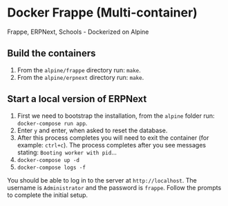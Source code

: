 # Docker Frappe (Multi-container)

Frappe, ERPNext, Schools - Dockerized on Alpine

## Build the containers

1. From the `alpine/frappe` directory run: `make`.
2. From the `alpine/erpnext` directory run: `make`.

## Start a local version of ERPNext

1. First we need to bootstrap the installation, from the `alpine` folder run: `docker-compose run app`.
2. Enter `y` and enter, when asked to reset the database.
3. After this process completes you will need to exit the container (for example: `ctrl+c`). The process completes after you see messages stating: `Booting worker with pid`...
4. `docker-compose up -d`
5. `docker-compose logs -f`

You should be able to log in to the server at `http://localhost`. The username is `Administrator` and the password is `frappe`. Follow the prompts to complete the initial setup.
